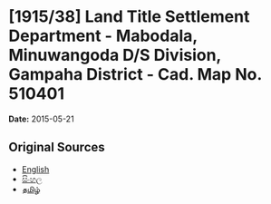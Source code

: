 # [1915/38] Land Title Settlement Department - Mabodala, Minuwangoda D/S Division, Gampaha District - Cad. Map No. 510401

**Date:** 2015-05-21

## Original Sources

- [English](https://documents.gov.lk/view/extra-gazettes/2015/5/1915-38_E.pdf)
- [සිංහල](https://documents.gov.lk/view/extra-gazettes/2015/5/1915-38_S.pdf)
- [தமிழ்](https://documents.gov.lk/view/extra-gazettes/2015/5/1915-38_T.pdf)
